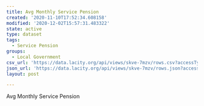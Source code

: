 ```yaml
---
title: Avg Monthly Service Pension
created: '2020-11-10T17:52:34.608158'
modified: '2020-12-02T15:57:31.483322'
state: active
type: dataset
tags:
  - Service Pension
groups:
  - Local Government
csv_url: 'https://data.lacity.org/api/views/skve-7mzv/rows.csv?accessType=DOWNLOAD'
json_url: 'https://data.lacity.org/api/views/skve-7mzv/rows.json?accessType=DOWNLOAD'
layout: post

---
```

Avg Monthly Service Pension
